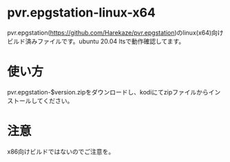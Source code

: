# pvr.epgstation-linux-x64
pvr.epgstation(https://github.com/Harekaze/pvr.epgstation)のlinux(x64)向けビルド済みファイルです。ubuntu 20.04 ltsで動作確認してます。
# 使い方
pvr.epgstation-$version.zipをダウンロードし、kodiにてzipファイルからインストールしてください。
# 注意
x86向けビルドではないのでご注意を。
